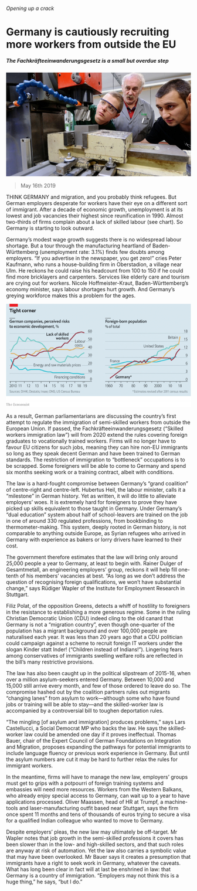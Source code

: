 ###### Opening up a crack

# Germany is cautiously recruiting more workers from outside the EU 

##### The Fachkräfteeinwanderungsgesetz is a small but overdue step 

![image](images/20190518_EUP002.jpg) 

> May 16th 2019 

THINK GERMANY and migration, and you probably think refugees. But German employers desperate for workers have their eye on a different sort of immigrant. After a decade of economic growth, unemployment is at its lowest and job vacancies their highest since reunification in 1990. Almost two-thirds of firms complain about a lack of skilled labour (see chart). So Germany is starting to look outward. 

Germany’s modest wage growth suggests there is no widespread labour shortage. But a tour through the manufacturing heartland of Baden-Württemberg (unemployment rate: 3.1%) finds few doubts among employers. “If you advertise in the newspaper, you get zero!” cries Peter Kaufmann, who runs a house-building firm in Oberstadion, a village near Ulm. He reckons he could raise his headcount from 100 to 150 if he could find more bricklayers and carpenters. Services like elderly care and tourism are crying out for workers. Nicole Hoffmeister-Kraut, Baden-Württemberg’s economy minister, says labour shortages hurt growth. And Germany’s greying workforce makes this a problem for the ages. 

![image](images/body_7) 

As a result, German parliamentarians are discussing the country’s first attempt to regulate the immigration of semi-skilled workers from outside the European Union. If passed, the Fachkräfteeinwanderungsgesetz (“Skilled workers immigration law”) will from 2020 extend the rules covering foreign graduates to vocationally trained workers. Firms will no longer have to favour EU citizens for such jobs, meaning they can hire non-EU immigrants so long as they speak decent German and have been trained to German standards. The restriction of immigration to “bottleneck” occupations is to be scrapped. Some foreigners will be able to come to Germany and spend six months seeking work or a training contract, albeit with conditions. 

The law is a hard-fought compromise between Germany’s “grand coalition” of centre-right and centre-left. Hubertus Heil, the labour minister, calls it a “milestone” in German history. Yet as written, it will do little to alleviate employers’ woes. It is extremely hard for foreigners to prove they have picked up skills equivalent to those taught in Germany. Under Germany’s “dual education” system about half of school-leavers are trained on the job in one of around 330 regulated professions, from bookbinding to thermometer-making. This system, deeply rooted in German history, is not comparable to anything outside Europe, as Syrian refugees who arrived in Germany with experience as bakers or lorry drivers have learned to their cost. 

The government therefore estimates that the law will bring only around 25,000 people a year to Germany, at least to begin with. Rainer Dulger of Gesamtmetall, an engineering employers’ group, reckons it will help fill one-tenth of his members’ vacancies at best. “As long as we don’t address the question of recognising foreign qualifications, we won’t have substantial change,” says Rüdiger Wapler of the Institute for Employment Research in Stuttgart. 

Filiz Polat, of the opposition Greens, detects a whiff of hostility to foreigners in the resistance to establishing a more generous regime. Some in the ruling Christian Democratic Union (CDU) indeed cling to the old canard that Germany is not a “migration country”, even though one-quarter of the population has a migrant background and over 100,000 people are naturalised each year. It was less than 20 years ago that a CDU politician could campaign against a scheme to recruit foreign IT workers under the slogan Kinder statt Inder! (“Children instead of Indians!”). Lingering fears among conservatives of immigrants swelling welfare rolls are reflected in the bill’s many restrictive provisions. 

The law has also been caught up in the political slipstream of 2015-16, when over a million asylum-seekers entered Germany. Between 10,000 and 15,000 still arrive every month, and few of those ordered to leave do so. The compromise hashed out by the coalition partners rules out migrants “changing lanes” from asylum to work—although some who have found jobs or training will be able to stay—and the skilled-worker law is accompanied by a controversial bill to toughen deportation rules. 

“The mingling [of asylum and immigration] produces problems,” says Lars Castellucci, a Social Democrat MP who backs the law. He says the skilled-worker law could be amended one day if it proves ineffectual. Thomas Bauer, chair of the Expert Council of German Foundations on Integration and Migration, proposes expanding the pathways for potential immigrants to include language fluency or previous work experience in Germany. But until the asylum numbers are cut it may be hard to further relax the rules for immigrant workers. 

In the meantime, firms will have to manage the new law, employers’ groups must get to grips with a potpourri of foreign training systems and embassies will need more resources. Workers from the Western Balkans, who already enjoy special access to Germany, can wait up to a year to have applications processed. Oliver Maassen, head of HR at Trumpf, a machine-tools and laser-manufacturing outfit based near Stuttgart, says the firm once spent 11 months and tens of thousands of euros trying to secure a visa for a qualified Indian colleague who wanted to move to Germany. 

Despite employers’ pleas, the new law may ultimately be off-target. Mr Wapler notes that job growth in the semi-skilled professions it covers has been slower than in the low- and high-skilled sectors, and that such roles are anyway at risk of automation. Yet the law also carries a symbolic value that may have been overlooked. Mr Bauer says it creates a presumption that immigrants have a right to seek work in Germany, whatever the caveats. What has long been clear in fact will at last be enshrined in law: that Germany is a country of immigration. “Employers may not think this is a huge thing,” he says, “but I do.” 

